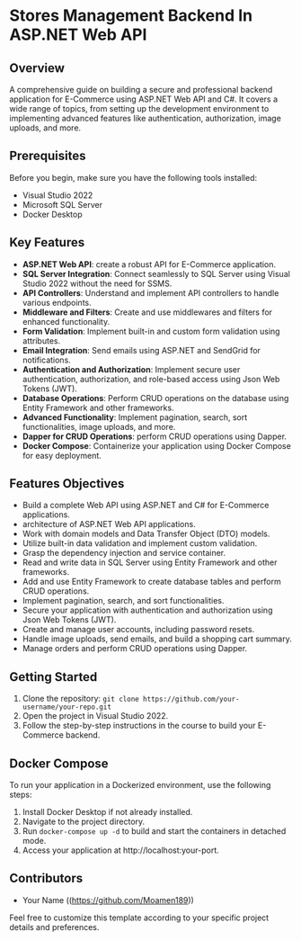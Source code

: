 # Stores Management Backend In ASP.NET Web API

## Overview

 A comprehensive guide on building a secure and professional backend application for E-Commerce using ASP.NET Web API and C#. It covers a wide range of topics, from setting up the development environment to implementing advanced features like authentication, authorization, image uploads, and more.

## Prerequisites

Before you begin, make sure you have the following tools installed:

- Visual Studio 2022
- Microsoft SQL Server
- Docker Desktop

## Key Features

- **ASP.NET Web API**: create a robust API for  E-Commerce application.
- **SQL Server Integration**: Connect seamlessly to SQL Server using Visual Studio 2022 without the need for SSMS.
- **API Controllers**: Understand and implement API controllers to handle various endpoints.
- **Middleware and Filters**: Create and use middlewares and filters for enhanced functionality.
- **Form Validation**: Implement built-in and custom form validation using attributes.
- **Email Integration**: Send emails using ASP.NET and SendGrid for notifications.
- **Authentication and Authorization**: Implement secure user authentication, authorization, and role-based access using Json Web Tokens (JWT).
- **Database Operations**: Perform CRUD operations on the database using Entity Framework and other frameworks.
- **Advanced Functionality**: Implement pagination, search, sort functionalities, image uploads, and more.
- **Dapper for CRUD Operations**: perform CRUD operations using Dapper.
- **Docker Compose**: Containerize your application using Docker Compose for easy deployment.

## Features Objectives

- Build a complete Web API using ASP.NET and C# for E-Commerce applications.
-  architecture of ASP.NET Web API applications.
- Work with domain models and Data Transfer Object (DTO) models.
- Utilize built-in data validation and implement custom validation.
- Grasp the dependency injection and service container.
- Read and write data in SQL Server using Entity Framework and other frameworks.
- Add and use Entity Framework to create database tables and perform CRUD operations.
- Implement pagination, search, and sort functionalities.
- Secure your application with authentication and authorization using Json Web Tokens (JWT).
- Create and manage user accounts, including password resets.
- Handle image uploads, send emails, and build a shopping cart summary.
- Manage orders and perform CRUD operations using Dapper.

## Getting Started

1. Clone the repository: `git clone https://github.com/your-username/your-repo.git`
2. Open the project in Visual Studio 2022.
3. Follow the step-by-step instructions in the course to build your E-Commerce backend.

## Docker Compose

To run your application in a Dockerized environment, use the following steps:

1. Install Docker Desktop if not already installed.
2. Navigate to the project directory.
3. Run `docker-compose up -d` to build and start the containers in detached mode.
4. Access your application at http://localhost:your-port.

## Contributors

- Your Name ((https://github.com/Moamen189))

Feel free to customize this template according to your specific project details and preferences.
